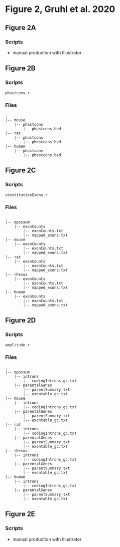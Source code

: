 # Figure 2, Gruhl et al. 2020

## Figure 2A
### Scripts
- manual production with Illustrator

## Figure 2B
### Scripts
```phastcons.r```

### Files
```
.
|-- mouse
	|-- phastcons
		|-- phastcons.bed
|-- rat
	|-- phastcons
		|-- phastcons.bed
|-- human
	|-- phastcons
		|-- phastcons.bed
```

## Figure 2C
### Scripts
```constitutiveExons.r```

### Files
```
.
|-- opossum
	|-- exonCounts
		|-- exonCounts.txt
		|-- mapped_exons.txt
|-- mouse
	|-- exonCounts
		|-- exonCounts.txt
		|-- mapped_exons.txt
|-- rat
	|-- exonCounts
		|-- exonCounts.txt
		|-- mapped_exons.txt
|-- rhesus
	|-- exonCounts
		|-- exonCounts.txt
		|-- mapped_exons.txt
|-- human
	|-- exonCounts
		|-- exonCounts.txt
		|-- mapped_exons.txt
```

## Figure 2D
### Scripts
```amplitude.r```

### Files
```
.
|-- opossum
	|-- introns
		|-- codingIntrons_gc.txt
	|-- parentalGenes
		|-- parentSummary.txt
		|-- exontable_gc.txt
|-- mouse
	|-- introns
		|-- codingIntrons_gc.txt
	|-- parentalGenes
		|-- parentSummary.txt
		|-- exontable_gc.txt
|-- rat
	|-- introns
		|-- codingIntrons_gc.txt
	|-- parentalGenes
		|-- parentSummary.txt
		|-- exontable_gc.txt
|-- rhesus
	|-- introns
		|-- codingIntrons_gc.txt
	|-- parentalGenes
		|-- parentSummary.txt
		|-- exontable_gc.txt
|-- human
	|-- introns
		|-- codingIntrons_gc.txt
	|-- parentalGenes
		|-- parentSummary.txt
		|-- exontable_gc.txt

```
## Figure 2E
### Scripts
- manual production with Illustrator